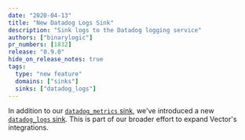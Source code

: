 ```yaml
---
date: "2020-04-13"
title: "New Datadog Logs Sink"
description: "Sink logs to the Datadog logging service"
authors: ["binarylogic"]
pr_numbers: [1832]
release: "0.9.0"
hide_on_release_notes: true
tags:
  type: "new feature"
  domains: ["sinks"]
  sinks: ["datadog_logs"]
---
```


In addition to our [`datadog_metrics` sink][docs.sinks.datadog_metrics], we've
introduced a new [`datadog_logs` sink][docs.sinks.datadog_logs]. This is part
of our broader effort to expand Vector's integrations.

[docs.sinks.datadog_logs]: /docs/reference/configuration/sinks/datadog_logs/
[docs.sinks.datadog_metrics]: /docs/reference/configuration/sinks/datadog_metrics/
